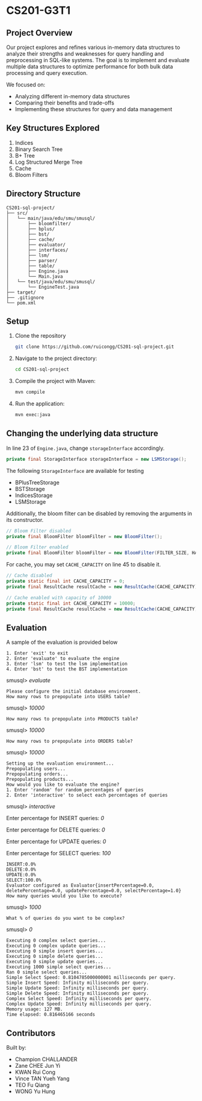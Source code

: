 # CS201-G3T1

## Project Overview
Our project explores and refines various in-memory data structures to analyze their strengths and weaknesses for query handling and preprocessing in SQL-like systems. The goal is to implement and evaluate multiple data structures to optimize performance for both bulk data processing and query execution.

We focused on:
- Analyzing different in-memory data structures
- Comparing their benefits and trade-offs
- Implementing these structures for query and data management

## Key Structures Explored
1. Indices
2. Binary Search Tree
3. B+ Tree
4. Log Structured Merge Tree
5. Cache
6. Bloom Filters

## Directory Structure
```plaintext
CS201-sql-project/
├── src/
│   └── main/java/edu/smu/smusql/
│       ├── bloomfilter/
│       ├── bplus/
│       ├── bst/
│       ├── cache/
│       ├── evaluator/
│       ├── interfaces/
│       ├── lsm/
│       ├── parser/
│       ├── table/
│       ├── Engine.java
│       └── Main.java
│   └── test/java/edu/smu/smusql/
│       └── EngineTest.java
├── target/
├── .gitignore
└── pom.xml
```

## Setup
1. Clone the repository
   ```bash
   git clone https://github.com/ruicongg/CS201-sql-project.git
   ```
2. Navigate to the project directory:
    ```bash
   cd CS201-sql-project
   ```
3. Compile the project with Maven:
   ```bash
   mvn compile
   ```
4. Run the application:
   ```bash
   mvn exec:java
   ```

## Changing the underlying data structure
In line 23 of `Engine.java`, change `storageInterface` accordingly.
```java
private final StorageInterface storageInterface = new LSMStorage();
```
The following `StorageInterface` are available for testing
- BPlusTreeStorage
- BSTStorage
- IndicesStorage
- LSMStorage

Additionally, the bloom filter can be disabled by removing the arguments in its constructor.
```java
// Bloom Filter disabled
private final BloomFilter bloomFilter = new BloomFilter();

// Bloom Filter enabled
private final BloomFilter bloomFilter = new BloomFilter(FILTER_SIZE, HASH_COUNT);
```

For cache, you may set `CACHE_CAPACITY` on line 45 to disable it.
```java
// Cache disabled
private static final int CACHE_CAPACITY = 0;
private final ResultCache resultCache = new ResultCache(CACHE_CAPACITY);

// Cache enabled with capacity of 10000
private static final int CACHE_CAPACITY = 10000;
private final ResultCache resultCache = new ResultCache(CACHE_CAPACITY);
```

## Evaluation
A sample of the evaluation is provided below
```
1. Enter 'exit' to exit
2. Enter 'evaluate' to evaluate the engine
3. Enter 'lsm' to test the lsm implementation
4. Enter 'bst' to test the BST implementation 
```
smusql> *evaluate*
```
Please configure the initial database environment.
How many rows to prepopulate into USERS table? 
```
smusql> *10000*
```
How many rows to prepopulate into PRODUCTS table? 
```
smusql> *10000*
```
How many rows to prepopulate into ORDERS table? 
```
smusql> *10000*
```
Setting up the evaluation environment...
Prepopulating users...
Prepopulating orders...
Prepopulating products...
How would you like to evaluate the engine?
1. Enter 'random' for random percentages of queries
2. Enter 'interactive' to select each percentages of queries 
```
smusql> *interactive*

Enter percentage for INSERT queries: *0*

Enter percentage for DELETE queries: *0*

Enter percentage for UPDATE queries: *0*

Enter percentage for SELECT queries: *100*
```
INSERT:0.0%
DELETE:0.0%
UPDATE:0.0%
SELECT:100.0%
Evaluator configured as Evaluator{insertPercentage=0.0, deletePercentage=0.0, updatePercentage=0.0, selectPercentage=1.0}
How many queries would you like to execute? 
```
smusql> *1000*
```
What % of queries do you want to be complex? 
```
smusql> *0*
```
Executing 0 complex select queries...
Executing 0 complex update queries...
Executing 0 simple insert queries...
Executing 0 simple delete queries...
Executing 0 simple update queries...
Executing 1000 simple select queries...
Ran 0 simple select queries...
Simple Select Speed: 0.8104785000000001 milliseconds per query.
Simple Insert Speed: Infinity milliseconds per query.
Simple Update Speed: Infinity milliseconds per query.
Simple Delete Speed: Infinity milliseconds per query.
Complex Select Speed: Infinity milliseconds per query.
Complex Update Speed: Infinity milliseconds per query.
Memory usage: 127 MB.
Time elapsed: 0.816465166 seconds
```

## Contributors
Built by: 

- Champion CHALLANDER
- Zane CHEE Jun Yi
- KWAN Rui Cong
- Vince TAN Yueh Yang
- TEO Fu Qiang
- WONG Yu Hung